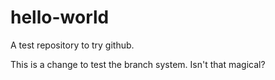 # hello-world
A test repository to try github.

This is a change to test the branch system. Isn't that magical?
